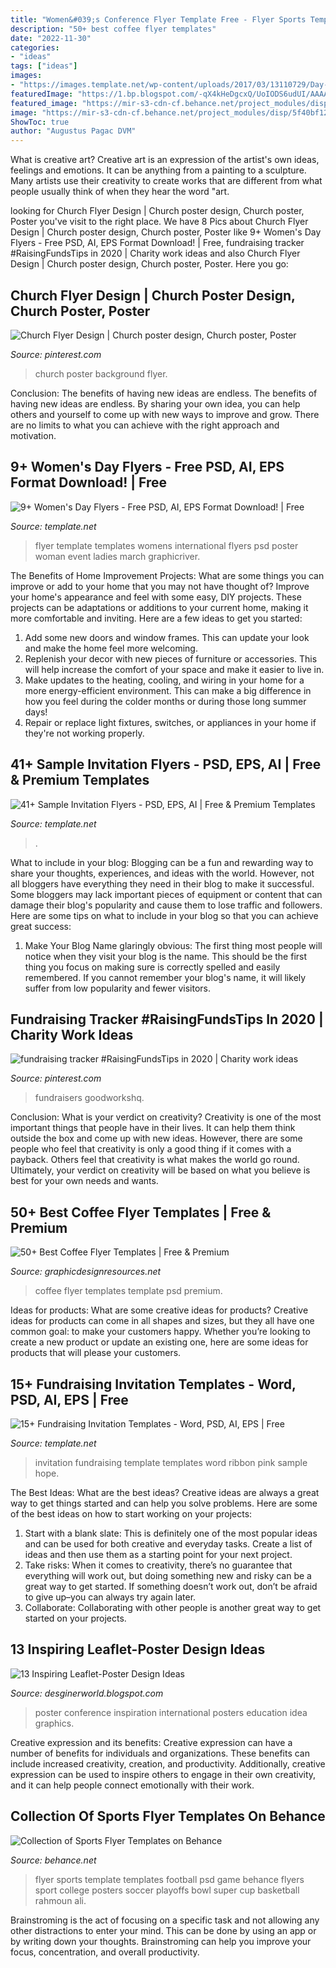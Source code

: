 ```yaml
---
title: "Women&#039;s Conference Flyer Template Free - Flyer Sports Template Templates Football Psd Game Behance Flyers Sport College Posters Soccer Playoffs Bowl Super Cup Basketball Rahmoun Ali"
description: "50+ best coffee flyer templates"
date: "2022-11-30"
categories:
- "ideas"
tags: ["ideas"]
images:
- "https://images.template.net/wp-content/uploads/2017/03/13110729/Day-Care-Grand-Opening-Invitation-Flyer.jpg?width=600"
featuredImage: "https://1.bp.blogspot.com/-qX4kHeDgcxQ/UoIODS6udUI/AAAAAAAACEw/I7FBTuvFroc/s1600/int-1.png"
featured_image: "https://mir-s3-cdn-cf.behance.net/project_modules/disp/5f40bf12492549.5627545a4d4bf.jpg"
image: "https://mir-s3-cdn-cf.behance.net/project_modules/disp/5f40bf12492549.5627545a4d4bf.jpg"
ShowToc: true
author: "Augustus Pagac DVM"
---
```



What is creative art?
Creative art is an expression of the artist's own ideas, feelings and emotions. It can be anything from a painting to a sculpture. Many artists use their creativity to create works that are different from what people usually think of when they hear the word "art.

	

		
looking for Church Flyer Design | Church poster design, Church poster, Poster you've visit to the right place. We have 8 Pics about Church Flyer Design | Church poster design, Church poster, Poster like 9+ Women&#039;s Day Flyers - Free PSD, AI, EPS Format Download! | Free, fundraising tracker #RaisingFundsTips in 2020 | Charity work ideas and also Church Flyer Design | Church poster design, Church poster, Poster. Here you go:
		
    
## Church Flyer Design | Church Poster Design, Church Poster, Poster

<img loading=lazy src="https://i.pinimg.com/736x/da/4a/f2/da4af2eab5630e55ce44d074e72eb6fa.jpg" onerror="this.onerror=null;this.src='https://tse4.mm.bing.net/th?id=OIP.EAMFCobSTx7MWsCoAoFGNwHaHa&amp;pid=15.1';" alt="Church Flyer Design | Church poster design, Church poster, Poster">

_Source: pinterest.com_

>church poster background flyer. 

	

Conclusion: The benefits of having new ideas are endless.
The benefits of having new ideas are endless. By sharing your own idea, you can help others and yourself to come up with new ways to improve and grow. There are no limits to what you can achieve with the right approach and motivation.

    
## 9+ Women&#039;s Day Flyers - Free PSD, AI, EPS Format Download! | Free

<img loading=lazy src="https://images.template.net/wp-content/uploads/2017/02/27071050/Womens-Day-Party-Flyer-Template.jpg" onerror="this.onerror=null;this.src='https://tse1.mm.bing.net/th?id=OIP.6PMPwiBVW7Ccf0r5p-RlrAHaK5&amp;pid=15.1';" alt="9+ Women&#039;s Day Flyers - Free PSD, AI, EPS Format Download! | Free">

_Source: template.net_

>flyer template templates womens international flyers psd poster woman event ladies march graphicriver. 

	

The Benefits of Home Improvement Projects: What are some things you can improve or add to your home that you may not have thought of?
Improve your home's appearance and feel with some easy, DIY projects. These projects can be adaptations or additions to your current home, making it more comfortable and inviting. Here are a few ideas to get you started: 
1. Add some new doors and window frames. This can update your look and make the home feel more welcoming. 
2. Replenish your decor with new pieces of furniture or accessories. This will help increase the comfort of your space and make it easier to live in. 
3. Make updates to the heating, cooling, and wiring in your home for a more energy-efficient environment. This can make a big difference in how you feel during the colder months or during those long summer days! 
4. Repair or replace light fixtures, switches, or appliances in your home if they're not working properly.

    
## 41+ Sample Invitation Flyers - PSD, EPS, AI | Free &amp; Premium Templates

<img loading=lazy src="https://images.template.net/wp-content/uploads/2017/03/13110729/Day-Care-Grand-Opening-Invitation-Flyer.jpg?width=600" onerror="this.onerror=null;this.src='https://tse4.mm.bing.net/th?id=OIP.mrcLTz6KEFL4xENMUF6Y9gHaKO&amp;pid=15.1';" alt="41+ Sample Invitation Flyers - PSD, EPS, AI | Free &amp; Premium Templates">

_Source: template.net_

>. 

	

What to include in your blog:
Blogging can be a fun and rewarding way to share your thoughts, experiences, and ideas with the world. However, not all bloggers have everything they need in their blog to make it successful. Some bloggers may lack important pieces of equipment or content that can damage their blog's popularity and cause them to lose traffic and followers. Here are some tips on what to include in your blog so that you can achieve great success:
1. Make Your Blog Name glaringly obvious: The first thing most people will notice when they visit your blog is the name. This should be the first thing you focus on making sure is correctly spelled and easily remembered. If you cannot remember your blog's name, it will likely suffer from low popularity and fewer visitors.


    
## Fundraising Tracker #RaisingFundsTips In 2020 | Charity Work Ideas

<img loading=lazy src="https://i.pinimg.com/736x/9b/b1/24/9bb124980c43ca5be4a936afe45bc541.jpg" onerror="this.onerror=null;this.src='https://tse2.mm.bing.net/th?id=OIP.WYwOZNeeqen6AatNFnWqzgHaLG&amp;pid=15.1';" alt="fundraising tracker #RaisingFundsTips in 2020 | Charity work ideas">

_Source: pinterest.com_

>fundraisers goodworkshq. 

	

Conclusion: What is your verdict on creativity?
Creativity is one of the most important things that people have in their lives. It can help them think outside the box and come up with new ideas. However, there are some people who feel that creativity is only a good thing if it comes with a payback. Others feel that creativity is what makes the world go round. Ultimately, your verdict on creativity will be based on what you believe is best for your own needs and wants.

    
## 50+ Best Coffee Flyer Templates | Free &amp; Premium

<img loading=lazy src="https://i0.wp.com/1.bp.blogspot.com/-s73sFQwqrKI/XJUnxCHIN0I/AAAAAAAAk_0/ROZAdehMfCUhqXricwq-NJucwzwVjbEggCLcBGAs/s1600/stock-vector-coffee-shop-flyer-template-on-vintage-wood-texture-background-advertising-invitation-in-a-format-1111480247.jpg?w=1160&amp;ssl=1" onerror="this.onerror=null;this.src='https://tse3.mm.bing.net/th?id=OIP.mIAddyeCiR8UO2jT5uDkcQHaLK&amp;pid=15.1';" alt="50+ Best Coffee Flyer Templates | Free &amp; Premium">

_Source: graphicdesignresources.net_

>coffee flyer templates template psd premium. 

	

Ideas for products: What are some creative ideas for products?
Creative ideas for products can come in all shapes and sizes, but they all have one common goal: to make your customers happy. Whether you’re looking to create a new product or update an existing one, here are some ideas for products that will please your customers.

    
## 15+ Fundraising Invitation Templates - Word, PSD, AI, EPS | Free

<img loading=lazy src="https://images.template.net/wp-content/uploads/2016/02/16052156/Fundraisning-Invitation-for-Everyone.jpg" onerror="this.onerror=null;this.src='https://tse3.mm.bing.net/th?id=OIP.56iaxpVgujNBje3_wAMUNgHaKF&amp;pid=15.1';" alt="15+ Fundraising Invitation Templates - Word, PSD, AI, EPS | Free">

_Source: template.net_

>invitation fundraising template templates word ribbon pink sample hope. 

	

The Best Ideas: What are the best ideas?
Creative ideas are always a great way to get things started and can help you solve problems. Here are some of the best ideas on how to start working on your projects: 
1. Start with a blank slate: This is definitely one of the most popular ideas and can be used for both creative and everyday tasks. Create a list of ideas and then use them as a starting point for your next project. 
2. Take risks: When it comes to creativity, there’s no guarantee that everything will work out, but doing something new and risky can be a great way to get started. If something doesn’t work out, don’t be afraid to give up–you can always try again later. 
3. Collaborate: Collaborating with other people is another great way to get started on your projects.

    
## 13 Inspiring Leaflet-Poster Design Ideas

<img loading=lazy src="https://1.bp.blogspot.com/-qX4kHeDgcxQ/UoIODS6udUI/AAAAAAAACEw/I7FBTuvFroc/s1600/int-1.png" onerror="this.onerror=null;this.src='https://tse2.mm.bing.net/th?id=OIP.2ohhuykEibhFkow03SY3NgHaKe&amp;pid=15.1';" alt="13 Inspiring Leaflet-Poster Design Ideas">

_Source: desginerworld.blogspot.com_

>poster conference inspiration international posters education idea graphics. 

	

Creative expression and its benefits:
Creative expression can have a number of benefits for individuals and organizations. These benefits can include increased creativity, creation, and productivity. Additionally, creative expression can be used to inspire others to engage in their own creativity, and it can help people connect emotionally with their work.

    
## Collection Of Sports Flyer Templates On Behance

<img loading=lazy src="https://mir-s3-cdn-cf.behance.net/project_modules/disp/5f40bf12492549.5627545a4d4bf.jpg" onerror="this.onerror=null;this.src='https://tse3.mm.bing.net/th?id=OIP.x345ZzdPNBcY4nMOQpKhsQHaKZ&amp;pid=15.1';" alt="Collection of Sports Flyer Templates on Behance">

_Source: behance.net_

>flyer sports template templates football psd game behance flyers sport college posters soccer playoffs bowl super cup basketball rahmoun ali. 

	

Brainstroming is the act of focusing on a specific task and not allowing any other distractions to enter your mind. This can be done by using an app or by writing down your thoughts. Brainstroming can help you improve your focus, concentration, and overall productivity.

